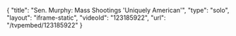 {
    "title": "Sen. Murphy: Mass Shootings 'Uniquely American'",
    "type": "solo",
    "layout": "iframe-static",
    "videoId": "123185922",
    "url": "\/tvpembed\/123185922"
}